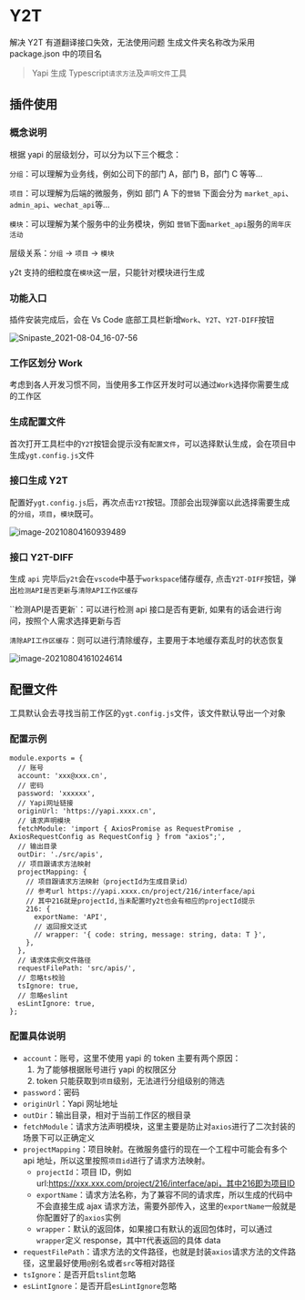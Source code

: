 # Y2T

解决 Y2T 有道翻译接口失效，无法使用问题
生成文件夹名称改为采用 package.json 中的项目名

> Yapi 生成 Typescript`请求方法`及`声明文件`工具

## 插件使用

### 概念说明

根据 yapi 的层级划分，可以分为以下三个概念：

`分组`：可以理解为业务线，例如公司下的部门 A，部门 B，部门 C 等等…

`项目`：可以理解为后端的微服务，例如 部门 A 下的`营销` 下面会分为 `market_api`、`admin_api`、`wechat_api`等…

`模块`：可以理解为某个服务中的业务模块，例如 `营销`下面`market_api`服务的`周年庆活动`

层级关系：`分组` → `项目` → `模块`

y2t 支持的细粒度在`模块`这一层，只能针对模块进行生成

### 功能入口

插件安装完成后，会在 Vs Code 底部工具栏新增`Work`、`Y2T`、`Y2T-DIFF`按钮

![Snipaste_2021-08-04_16-07-56](https://wynne-typora.oss-cn-beijing.aliyuncs.com/typora/Snipaste_2021-08-04_16-07-56.png)

### 工作区划分 Work

考虑到各人开发习惯不同，当使用多工作区开发时可以通过`Work`选择你需要生成的工作区

### 生成配置文件

首次打开工具栏中的`Y2T`按钮会提示没有`配置文件`，可以选择默认生成，会在项目中生成`ygt.config.js`文件

### 接口生成 Y2T

配置好`ygt.config.js`后，再次点击`Y2T`按钮。顶部会出现弹窗以此选择需要生成的`分组`，`项目`，`模块`既可。

![image-20210804160939489](https://wynne-typora.oss-cn-beijing.aliyuncs.com/typora/image-20210804160939489.png)

### 接口 Y2T-DIFF

生成 `api` 完毕后`y2t`会在`vscode`中基于`workspace`储存缓存, 点击`Y2T-DIFF`按钮，弹出`检测API是否更新`与`清除API工作区缓存`

``检测API是否更新`：可以进行检测 api 接口是否有更新, 如果有的话会进行询问，按照个人需求选择更新与否

`清除API工作区缓存`：则可以进行清除缓存，主要用于本地缓存紊乱时的状态恢复

![image-20210804161024614](https://wynne-typora.oss-cn-beijing.aliyuncs.com/typora/image-20210804161024614.png)

## 配置文件

工具默认会去寻找当前工作区的`ygt.config.js`文件，该文件默认导出一个对象

### 配置示例

```
module.exports = {
  // 账号
  account: 'xxx@xxx.cn',
  // 密码
  password: 'xxxxxx',
  // Yapi网址链接
  originUrl: 'https://yapi.xxxx.cn',
  // 请求声明模块
  fetchModule: 'import { AxiosPromise as RequestPromise , AxiosRequestConfig as RequestConfig } from "axios";',
  // 输出目录
  outDir: './src/apis',
  // 项目跟请求方法映射
  projectMapping: {
  	// 项目跟请求方法映射（projectId为生成目录id）
  	// 参考url https://yapi.xxxx.cn/project/216/interface/api
  	// 其中216就是projectId,当未配置时y2t也会有相应的projectId提示
    216: {
      exportName: 'API',
      // 返回报文泛式
      // wrapper: '{ code: string, message: string, data: T }',
    },
  },
  // 请求体实例文件路径
  requestFilePath: 'src/apis/',
  // 忽略ts校验
  tsIgnore: true,
  // 忽略eslint
  esLintIgnore: true,
};

```

### 配置具体说明

- `account`：账号，这里不使用 yapi 的 token 主要有两个原因：
  1. 为了能够根据账号进行 yapi 的权限区分
  2. token 只能获取到`项目`级别，无法进行分组级别的筛选
- `password`：密码
- `originUrl`：Yapi 网址地址
- `outDir`：输出目录，相对于当前工作区的根目录
- `fetchModule`：请求方法声明模块，这里主要是防止对`axios`进行了二次封装的场景下可以正确定义
- `projectMapping`：项目映射。在微服务盛行的现在一个工程中可能会有多个 api 地址，所以这里按照`项目id`进行了请求方法映射。
  - `projectId`：项目 ID，例如 url:https://xxx.xxx.com/project/216/interface/api，其中216即为项目ID
  - `exportName`：请求方法名称，为了兼容不同的请求库，所以生成的代码中不会直接生成 ajax 请求方法，需要外部传入，这里的`exportName`一般就是你配置好了的`axios`实例
  - `wrapper`：默认的返回体，如果接口有默认的返回包体时，可以通过`wrapper`定义 response，其中`T`代表返回的具体 data
- `requestFilePath`：请求方法的文件路径，也就是封装`axios`请求方法的文件路径，这里最好使用`@`别名或者`src`等相对路径
- `tsIgnore`：是否开启`tslint`忽略
- `esLintIgnore`：是否开启`esLintIgnore`忽略
